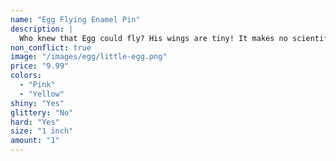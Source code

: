 ```yaml
---
name: "Egg Flying Enamel Pin"
description: |
  Who knew that Egg could fly? His wings are tiny! It makes no scientific sense. Now you can have your very own flying Egg that defies the laws of physics.
non_conflict: true
image: "/images/egg/little-egg.png"
price: "9.99"
colors:
  - "Pink"
  - "Yellow"
shiny: "Yes"
glittery: "No"
hard: "Yes"
size: "1 inch"
amount: "1"
---
```

